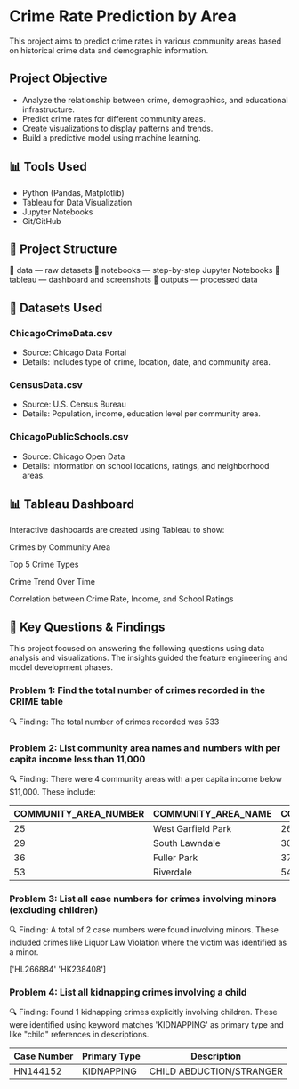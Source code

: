 # Crime Rate Prediction by Area

This project aims to predict crime rates in various community areas based on historical crime data and demographic information.

## Project Objective

- Analyze the relationship between crime, demographics, and educational infrastructure.
- Predict crime rates for different community areas.
- Create visualizations to display patterns and trends.
- Build a predictive model using machine learning.

## 📊 Tools Used
- Python (Pandas, Matplotlib)
- Tableau for Data Visualization
- Jupyter Notebooks
- Git/GitHub

## 📁 Project Structure
📁 data — raw datasets
📁 notebooks — step-by-step Jupyter Notebooks
📁 tableau — dashboard and screenshots
📁 outputs — processed data

## 🧾 Datasets Used
### ChicagoCrimeData.csv
  * Source: Chicago Data Portal
  * Details: Includes type of crime, location, date, and community area.

### CensusData.csv
  * Source: U.S. Census Bureau
  * Details: Population, income, education level per community area.

### ChicagoPublicSchools.csv
  * Source: Chicago Open Data
  * Details: Information on school locations, ratings, and neighborhood areas.


## 📊 Tableau Dashboard
Interactive dashboards are created using Tableau to show:

Crimes by Community Area

Top 5 Crime Types

Crime Trend Over Time

Correlation between Crime Rate, Income, and School Ratings

## 🔎 Key Questions & Findings

  This project focused on answering the following questions using data analysis and visualizations. The insights guided the feature engineering and model development phases.

### Problem 1: Find the total number of crimes recorded in the CRIME table

🔍 Finding: The total number of crimes recorded was 533

### Problem 2: List community area names and numbers with per capita income less than 11,000

🔍 Finding: There were 4 community areas with a per capita income below $11,000. These include:

|COMMUNITY_AREA_NUMBER|COMMUNITY_AREA_NAME | COMMUNITY_AREA_NUMBER | PER_CAPITA_INCOME|
|---------------------|--------------------|-----------------------|------------------|
|25|West Garfield Park|26.0|10934|
|29|South Lawndale|30.0|10402|
|36|Fuller Park|37.0|10432|
|53|Riverdale|54.0|8201|

### Problem 3: List all case numbers for crimes involving minors (excluding children)

🔍 Finding: A total of 2 case numbers were found involving minors. These included crimes like Liquor Law Violation where the victim was identified as a minor.

['HL266884' 'HK238408']

### Problem 4: List all kidnapping crimes involving a child

🔍 Finding: Found 1 kidnapping crimes explicitly involving children. These were identified using keyword matches 'KIDNAPPING' as primary type and like "child" references in descriptions.

|Case Number|Primary Type|Description|
|-----------|------------|-----------|
|HN144152|KIDNAPPING|CHILD ABDUCTION/STRANGER	|
